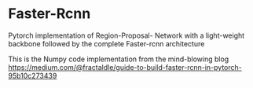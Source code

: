 # Faster-Rcnn
Pytorch implementation of Region-Proposal- Network with a light-weight backbone followed by the complete Faster-rcnn architecture

This is the Numpy code implementation from the mind-blowing blog 
https://medium.com/@fractaldle/guide-to-build-faster-rcnn-in-pytorch-95b10c273439 
